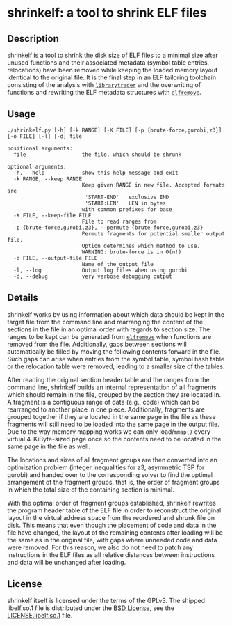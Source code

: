 # shrinkelf: a tool to shrink ELF files

## Description
shrinkelf is a tool to shrink the disk size of ELF files to a minimal size
after unused functions and their associated metadata (symbol table entries,
relocations) have been removed while keeping the loaded memory layout identical
to the original file. It is the final step in an ELF tailoring toolchain
consisting of the analysis with
[`librarytrader`](https://github.com/rupran/librarytrader) and the overwriting
of functions and rewriting the ELF metadata structures with
[`elfremove`](https://github.com/rupran/elfremove).

## Usage
```
./shrinkelf.py [-h] [-k RANGE] [-K FILE] [-p {brute-force,gurobi,z3}] [-o FILE] [-l] [-d] file

positional arguments:
  file                  the file, which should be shrunk

optional arguments:
  -h, --help            show this help message and exit
  -k RANGE, --keep RANGE
                        Keep given RANGE in new file. Accepted formats are
                         'START-END'   exclusive END
                         'START:LEN'   LEN in bytes
                        with common prefixes for base
  -K FILE, --keep-file FILE
                        File to read ranges from
  -p {brute-force,gurobi,z3}, --permute {brute-force,gurobi,z3}
                        Permute fragments for potential smaller output file.
                        Option determines which method to use.
                        WARNING: brute-force is in O(n!)
  -o FILE, --output-file FILE
                        Name of the output file
  -l, --log             Output log files when using gurobi
  -d, --debug           very verbose debugging output
```

## Details
shrinkelf works by using information about which data should be kept in the
target file from the command line and rearranging the content of the sections in
the file in an optimal order with regards to section size. The ranges to be kept
can be generated from [`elfremove`](https://github.com/rupran/elfremove) when
functions are removed from the file. Additionally, gaps between sections will
automatically be filled by moving the following contents forward in the file.
Such gaps can arise when entries from the symbol table, symbol hash table or the
relocation table were removed, leading to a smaller size of the tables.

After reading the original section header table and the ranges from the command
line, shrinkelf builds an internal representation of all fragments which should
remain in the file, grouped by the section they are located in. A fragment is a
contiguous range of data (e.g., code) which can be rearranged to another place
in one piece. Additionally, fragments are grouped together if they are located
in the same page in the file as these fragments will still need to be loaded
into the same page in the output file. Due to the way memory mapping works we
can only load/`mmap()` every virtual 4-KiByte-sized page once so the contents
need to be located in the same page in the file as well.

The locations and sizes of all fragment groups are then converted into an
optimization problem (integer inequalities for z3, asymmetric TSP for gurobi)
and handed over to the corresponding solver to find the optimal arrangement of
the fragment groups, that is, the order of fragment groups in which the total
size of the containing section is minimal.

With the optimal order of fragment groups established, shrinkelf rewrites the
program header table of the ELF file in order to reconstruct the original
layout in the virtual address space from the reordered and shrunk file on disk.
This means that even though the placement of code and data in the file have
changed, the layout of the remaining contents after loading will be the same
as in the original file, with gaps where unneeded code and data were removed.
For this reason, we also do not need to patch any instructions in the ELF files
as all relative distances between instructions and data will be unchanged after
loading.

## License
shrinkelf itself is licensed under the terms of the GPLv3. The shipped
libelf.so.1 file is distributed under the [BSD
License](https://opensource.org/licenses/bsd-license.php), see the
[LICENSE.libelf.so.1](LICENSE.libelf.so.1) file.
